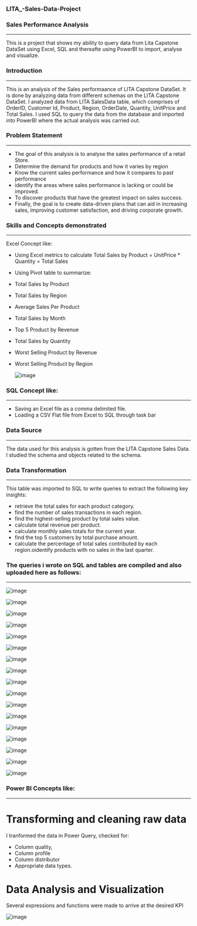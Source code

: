 ### LITA_-Sales-Data-Project

### Sales Performance Analysis 
---
This is a project that shows my ability to query data from Lita Capstone DataSet using Excel, SQL and thereafte using PowerBI to import, analyse and visualize.

### Introduction 
---
This is an analysis of the Sales performaance of LITA Capstone DataSet. It is done by analyzing data from different schemas on the LITA Capstone DataSet. I analyzed data from LITA SalesData table, which comprises of OrderID, Customer Id,  Product, Region, OrderDate, Quantity, UnitPrice and Total Sales. I used SQL to query the data from the database and imported into PowerBI where the actual analysis was carried out.

### Problem Statement
---
- The goal of this analysis is to analyse the sales performance of a retail Store. 
- Determine the demand for products and how it varies by region
- Know the current sales performance and how it compares to past performance 
- identify the areas where sales performance is lacking or could be improved.
- To discover products that have the greatest impact on sales success.
- Finally, the goal is to create data-driven plans that can aid in increasing sales, improving customer satisfaction, and driving corporate growth.

### Skills and Concepts demonstrated
---
 Excel Concept like:  
- Using Excel metrics to calculate Total Sales by Product 
   = UnitPrice * Quantity = Total Sales
  
- Using Pivot table to summarize:
- Total Sales by Product
- Total Sales by Region
- Average Sales Per Product
- Total Sales by Month
- Top 5 Product by Revenue
- Total Sales by Quantity
- Worst Selling Product by Revenue
- Worst Selling Product by Region
  
  ![image](https://github.com/user-attachments/assets/df7e1e3f-502f-4152-89a0-a2484b13ba62)

### SQL Concept like:
---
- Saving an Excel file as a comma delimited file.
- Loading a CSV Flat file from Excel to SQL through task bar

### Data Source
---
The data used for this analysis is gotten from the LITA Capstone Sales Data. I studied the schema and objects related to the schema.

### Data Transformation
---
This table was imported to SQL to write queries to extract  the following key insights:
   - retrieve the total sales for each product category.
   - find the number of sales transactions in each region.
   - find the highest-selling product by total sales value.
   - calculate total revenue per product.
   - calculate monthly sales totals for the current year.
   - find the top 5 customers by total purchase amount.
   - calculate the percentage of total sales contributed by each region.oidentify products with no sales in the last quarter.
     
### The queries i wrote on SQL and tables are compiled and also uploaded here as follows:
---
![image](https://github.com/user-attachments/assets/68465527-c2f4-4c92-82eb-47b493246153)

![image](https://github.com/user-attachments/assets/6c3c9db6-1fa9-4c0c-9419-c29b3b43a0b1)

![image](https://github.com/user-attachments/assets/59cb83fd-f676-442f-9c76-7bc5c8954a6f)

![image](https://github.com/user-attachments/assets/66d9664f-5878-4448-8e4b-86f33c84164b)

![image](https://github.com/user-attachments/assets/1831c5be-d07c-4552-9697-6f9f3ee2da52)

![image](https://github.com/user-attachments/assets/fdd31c49-f8ac-44e1-9d93-ee9e373cda4c)

![image](https://github.com/user-attachments/assets/b06082a5-c172-49b2-99e2-b0a289e4fd3f)

![image](https://github.com/user-attachments/assets/535c9ea9-46f7-4f04-adad-958215643941)

![image](https://github.com/user-attachments/assets/84ce9b2f-dc52-476a-8000-62d940255d8b)

![image](https://github.com/user-attachments/assets/cc869ce1-b0b0-49b6-9039-355e3751f342)

![image](https://github.com/user-attachments/assets/90bb9730-dfd0-430d-8431-6c156f5333f7)

![image](https://github.com/user-attachments/assets/d3f57310-2ec8-46b2-9ad3-821a5dd459cd)

![image](https://github.com/user-attachments/assets/cf3cc09d-23a0-4c8b-9006-dd3b8ba66d0f)

![image](https://github.com/user-attachments/assets/9aa732cb-d976-4870-acfa-8afedc9b575d)

![image](https://github.com/user-attachments/assets/22749315-ad3a-4be9-9c74-8e2293a2f973)

![image](https://github.com/user-attachments/assets/f7380980-2711-44a9-b465-58febd187b59)

![image](https://github.com/user-attachments/assets/7f643250-f4de-42f2-891a-2ec684f3cf34)

### Power BI Concepts like:
---
# Transforming and cleaning raw data
I tranformed the data in Power Query, checked for: 
- Column quality, 
- Column profile
- Column distributor
- Appropriate data types.

 # Data Analysis and Visualization

Several expressions and functions were made to arrive at the desired KPI 

![image](https://github.com/user-attachments/assets/37e04b83-24b4-464d-aa03-686885111623)

 

 

 
